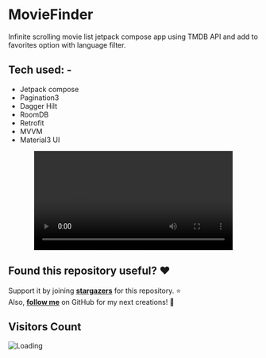 # MovieFinder
Infinite scrolling movie list jetpack compose app using TMDB API and add to favorites option with language filter. 

## Tech used: -
- Jetpack compose
- Pagination3
- Dagger Hilt 
- RoomDB
- Retrofit
- MVVM
- Material3 UI

<div align="center">
  <video src="https://github.com/user-attachments/assets/1bcc04cc-06a5-4169-8520-caeb2aea18ea" width="400" />
</div>

## Found this repository useful? :heart:
Support it by joining __[stargazers](https://github.com/AmartyaSingh97/MovieFinder/stargazers)__ for this repository. :star: <br>
Also, __[follow me](https://github.com/AmartyaSingh97)__ on GitHub for my next creations! 🤩

## Visitors Count
<img align="left" src = "https://profile-counter.glitch.me/MovieFinder/count.svg" alt ="Loading">


